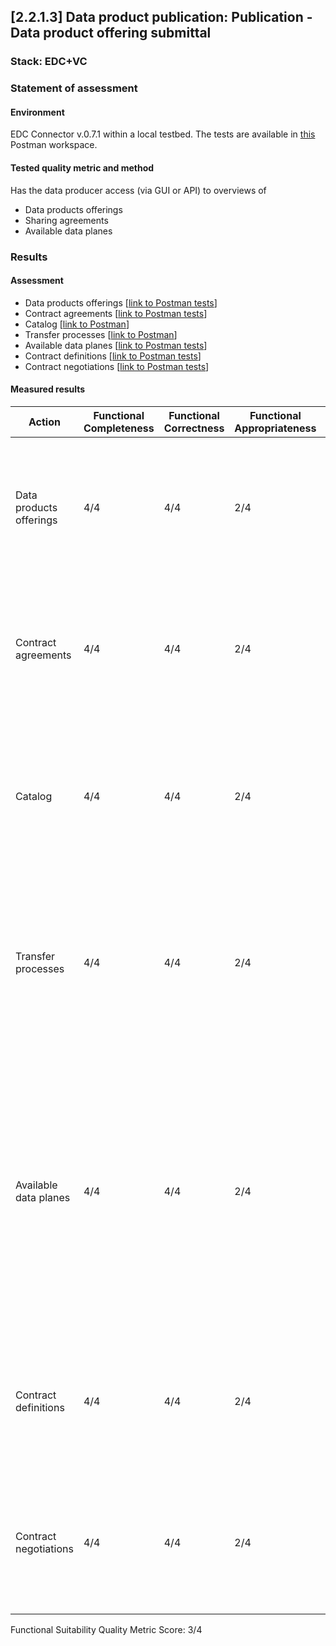 ## [2.2.1.3] Data product publication: Publication - Data product offering submittal
### Stack: EDC+VC

### Statement of assessment
#### Environment

EDC Connector v.0.7.1 within a local testbed.
The tests are available in [this](https://www.postman.com/i2cat-dev/workspace/deployemds) Postman workspace.

#### Tested quality metric and method

Has the data producer access (via GUI or API) to overviews of

- Data products offerings
- Sharing agreements
- Available data planes

### Results
#### Assessment

- Data products offerings [[link to Postman tests](https://www.postman.com/i2cat-dev/workspace/deployemds/folder/36812968-9ce34b1f-3a11-4a19-b73c-46c332e5e165?action=share&source=copy-link&creator=36812968&ctx=documentation)]
- Contract agreements [[link to Postman tests](https://www.postman.com/i2cat-dev/workspace/deployemds/folder/36812968-a8a150be-50d8-471b-a80b-dab2c61861fb?action=share&source=copy-link&creator=36812968&ctx=documentation)]
- Catalog [[link to Postman](https://www.postman.com/i2cat-dev/workspace/deployemds/folder/36812968-6b36ee62-0cec-49c1-b34a-b1f7dd74ed6b?action=share&source=copy-link&creator=36812968&ctx=documentation)]
- Transfer processes [[link to Postman](https://www.postman.com/i2cat-dev/workspace/deployemds/folder/36812968-163f8f41-97e1-42be-8331-b1bf29974068?action=share&source=copy-link&creator=36812968&ctx=documentation)]
- Available data planes [[link to Postman tests](https://www.postman.com/i2cat-dev/workspace/deployemds/folder/36812968-045542a4-413c-4924-b045-4433d125c2e5?action=share&source=copy-link&creator=36812968&ctx=documentation)]
- Contract definitions [[link to Postman tests](https://www.postman.com/i2cat-dev/workspace/deployemds/folder/36812968-5d66388c-db0b-4cb6-977a-4a0f6c91d4f4?ctx=documentation)]
- Contract negotiations [[link to Postman tests](https://www.postman.com/i2cat-dev/workspace/deployemds/folder/36812968-f1a36521-ac88-4e97-85a1-49326f712596?ctx=documentation)]

#### Measured results

| Action                      | **Functional Completeness** | **Functional Correctness** | **Functional Appropriateness** | Explanation                                                                                              |
|-----------------------------|-----------------------------|----------------------------|--------------------------------|----------------------------------------------------------------------------------------------------------|
| Data products offerings      | 4/4                         | 4/4                        | 2/4                            | The data producer can see all the data products loaded into the connector via API. GUI is not available. |
| Contract agreements          | 4/4                         | 4/4                        | 2/4                            | The data producer can see all the contract agreements loaded into the connector via API. GUI is not available. |
| Catalog                      | 4/4                         | 4/4                        | 2/4                            | The data producer can consult the catalog. GUI is not available. By default, the connector comes with an empty catalog. |
| Transfer processes           | 4/4                         | 4/4                        | 2/4                            | The data producer is supposed to be able to consult the transfer processes, but this has not been tested with a transfer flow. GUI is not available. |
| Available data planes        | 4/4                         | 4/4                        | 2/4                            | The data producer can see all the data planes available in the connector. GUI is not available. By default, the connector runs with one data plane instance with transfer type HttpData-PUSH. |
| Contract definitions         | 4/4                         | 4/4                        | 2/4                            | The data producer can see all the contract definitions loaded into the connector via API. GUI is not available. |
| Contract negotiations        | 4/4                         | 4/4                        | 2/4                            | The data producer can see all the contract negotiations loaded into the connector via API. GUI is not available. |

Functional Suitability Quality Metric Score: 3/4
